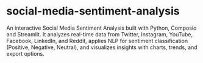 # social-media-sentiment-analysis
An interactive Social Media Sentiment Analysis built with Python, Composio and Streamlit. It analyzes real-time data from Twitter, Instagram, YouTube, Facebook, LinkedIn, and Reddit, applies NLP for sentiment classification (Positive, Negative, Neutral), and visualizes insights with charts, trends, and export options.
